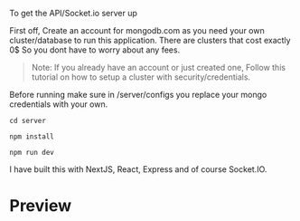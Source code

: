 
To get the API/Socket.io server up

First off, Create an account for mongodb.com as you need your own cluster/database to run this application. There are clusters that cost exactly 0$ So you dont have to worry about any fees. 

> Note: If you already have an account or just created one, Follow this tutorial on how to setup a cluster with security/credentials.

Before running make sure in /server/configs you replace your mongo credentials with your own.

```
cd server
```
```
npm install
```
```
npm run dev
```

I have built this with NextJS, React, Express and of course Socket.IO.

# Preview

